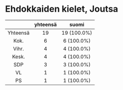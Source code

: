 # Ehdokkaiden kielet, Joutsa

| |yhteensä|suomi|
|:---:|:---:|:---:|
|Yhteensä|19|19 (100.0%)|
|Kok.|6|6 (100.0%)|
|Vihr.|4|4 (100.0%)|
|Kesk.|4|4 (100.0%)|
|SDP|3|3 (100.0%)|
|VL|1|1 (100.0%)|
|PS|1|1 (100.0%)|

